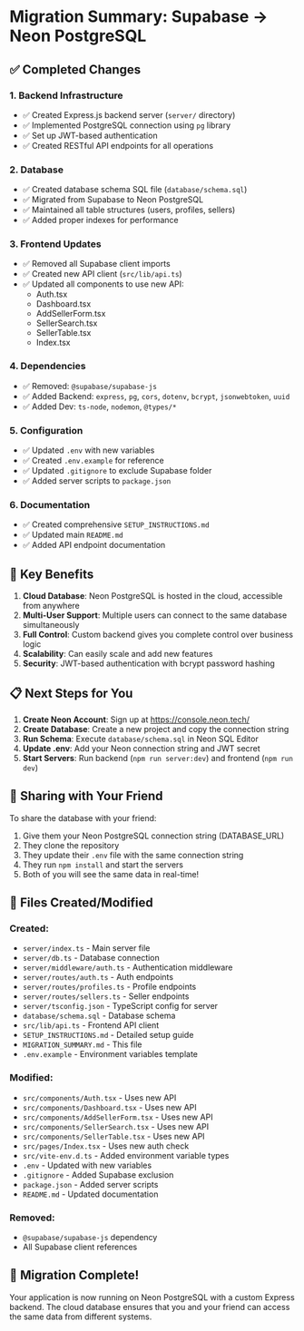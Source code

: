 # Migration Summary: Supabase → Neon PostgreSQL

## ✅ Completed Changes

### 1. Backend Infrastructure
- ✅ Created Express.js backend server (`server/` directory)
- ✅ Implemented PostgreSQL connection using `pg` library
- ✅ Set up JWT-based authentication
- ✅ Created RESTful API endpoints for all operations

### 2. Database
- ✅ Created database schema SQL file (`database/schema.sql`)
- ✅ Migrated from Supabase to Neon PostgreSQL
- ✅ Maintained all table structures (users, profiles, sellers)
- ✅ Added proper indexes for performance

### 3. Frontend Updates
- ✅ Removed all Supabase client imports
- ✅ Created new API client (`src/lib/api.ts`)
- ✅ Updated all components to use new API:
  - Auth.tsx
  - Dashboard.tsx
  - AddSellerForm.tsx
  - SellerSearch.tsx
  - SellerTable.tsx
  - Index.tsx

### 4. Dependencies
- ✅ Removed: `@supabase/supabase-js`
- ✅ Added Backend: `express`, `pg`, `cors`, `dotenv`, `bcrypt`, `jsonwebtoken`, `uuid`
- ✅ Added Dev: `ts-node`, `nodemon`, `@types/*`

### 5. Configuration
- ✅ Updated `.env` with new variables
- ✅ Created `.env.example` for reference
- ✅ Updated `.gitignore` to exclude Supabase folder
- ✅ Added server scripts to `package.json`

### 6. Documentation
- ✅ Created comprehensive `SETUP_INSTRUCTIONS.md`
- ✅ Updated main `README.md`
- ✅ Added API endpoint documentation

## 🎯 Key Benefits

1. **Cloud Database**: Neon PostgreSQL is hosted in the cloud, accessible from anywhere
2. **Multi-User Support**: Multiple users can connect to the same database simultaneously
3. **Full Control**: Custom backend gives you complete control over business logic
4. **Scalability**: Can easily scale and add new features
5. **Security**: JWT-based authentication with bcrypt password hashing

## 📋 Next Steps for You

1. **Create Neon Account**: Sign up at https://console.neon.tech/
2. **Create Database**: Create a new project and copy the connection string
3. **Run Schema**: Execute `database/schema.sql` in Neon SQL Editor
4. **Update .env**: Add your Neon connection string and JWT secret
5. **Start Servers**: Run backend (`npm run server:dev`) and frontend (`npm run dev`)

## 🤝 Sharing with Your Friend

To share the database with your friend:

1. Give them your Neon PostgreSQL connection string (DATABASE_URL)
2. They clone the repository
3. They update their `.env` file with the same connection string
4. They run `npm install` and start the servers
5. Both of you will see the same data in real-time!

## 🔧 Files Created/Modified

### Created:
- `server/index.ts` - Main server file
- `server/db.ts` - Database connection
- `server/middleware/auth.ts` - Authentication middleware
- `server/routes/auth.ts` - Auth endpoints
- `server/routes/profiles.ts` - Profile endpoints
- `server/routes/sellers.ts` - Seller endpoints
- `server/tsconfig.json` - TypeScript config for server
- `database/schema.sql` - Database schema
- `src/lib/api.ts` - Frontend API client
- `SETUP_INSTRUCTIONS.md` - Detailed setup guide
- `MIGRATION_SUMMARY.md` - This file
- `.env.example` - Environment variables template

### Modified:
- `src/components/Auth.tsx` - Uses new API
- `src/components/Dashboard.tsx` - Uses new API
- `src/components/AddSellerForm.tsx` - Uses new API
- `src/components/SellerSearch.tsx` - Uses new API
- `src/components/SellerTable.tsx` - Uses new API
- `src/pages/Index.tsx` - Uses new auth check
- `src/vite-env.d.ts` - Added environment variable types
- `.env` - Updated with new variables
- `.gitignore` - Added Supabase exclusion
- `package.json` - Added server scripts
- `README.md` - Updated documentation

### Removed:
- `@supabase/supabase-js` dependency
- All Supabase client references

## 🎉 Migration Complete!

Your application is now running on Neon PostgreSQL with a custom Express backend. The cloud database ensures that you and your friend can access the same data from different systems.
